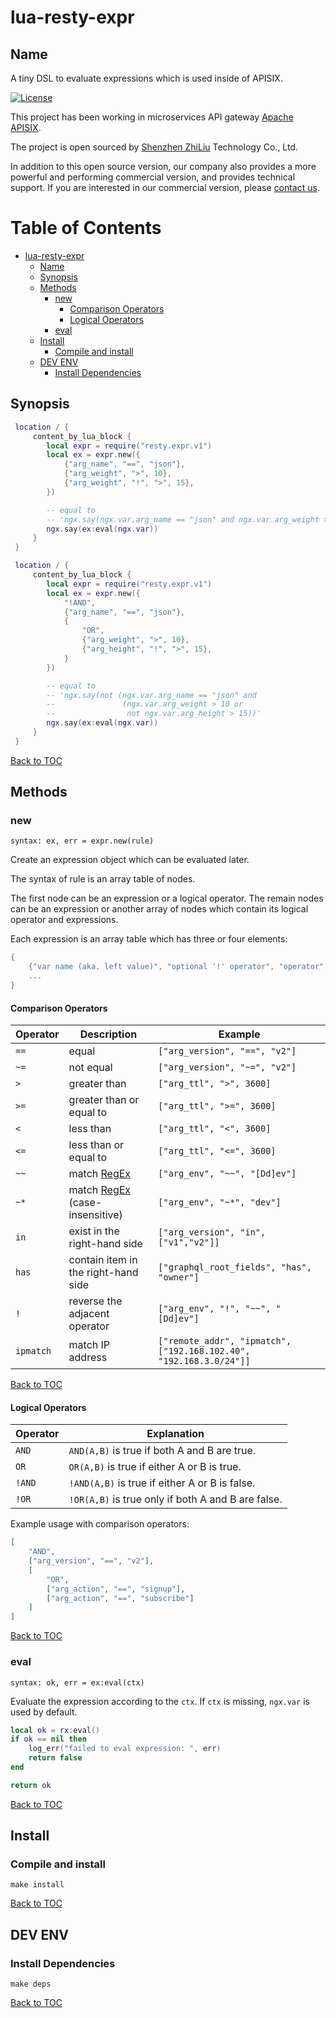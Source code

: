 # lua-resty-expr

## Name

A tiny DSL to evaluate expressions which is used inside of APISIX.

[![License](https://img.shields.io/badge/License-Apache%202.0-blue.svg)](https://github.com/api7/lua-resty-expr/blob/main/LICENSE)

This project has been working in microservices API gateway [Apache APISIX](https://github.com/apache/incubator-apisix).

The project is open sourced by [Shenzhen ZhiLiu](https://www.apiseven.com/) Technology Co., Ltd.

In addition to this open source version, our company also provides a more powerful and performing commercial version, and provides technical support. If you are interested in our commercial version, please [contact us](https://www.apiseven.com/).

Table of Contents
=================

* [lua-resty-expr](#lua-resty-expr)
    * [Name](#name)
    * [Synopsis](#synopsis)
    * [Methods](#methods)
        * [new](#new)
            * [Comparison Operators](#comparison-operators)
            * [Logical Operators](#logical-operators)
        * [eval](#eval)
    * [Install](#install)
        * [Compile and install](#compile-and-install)
    * [DEV ENV](#dev-env)
        * [Install Dependencies](#install-dependencies)

## Synopsis

```lua
 location / {
     content_by_lua_block {
        local expr = require("resty.expr.v1")
        local ex = expr.new({
            {"arg_name", "==", "json"},
            {"arg_weight", ">", 10},
            {"arg_weight", "!", ">", 15},
        })

        -- equal to
        -- 'ngx.say(ngx.var.arg_name == "json" and ngx.var.arg_weight > 10 and not ngx.var.arg_weight > 15)'
        ngx.say(ex:eval(ngx.var))
     }
 }
```

```lua
 location / {
     content_by_lua_block {
        local expr = require("resty.expr.v1")
        local ex = expr.new({
            "!AND",
            {"arg_name", "==", "json"},
            {
                "OR",
                {"arg_weight", ">", 10},
                {"arg_height", "!", ">", 15},
            }
        })

        -- equal to
        -- 'ngx.say(not (ngx.var.arg_name == "json" and
        --               (ngx.var.arg_weight > 10 or
        --                not ngx.var.arg_height > 15))'
        ngx.say(ex:eval(ngx.var))
     }
 }
```

[Back to TOC](#table-of-contents)

## Methods

### new

`syntax: ex, err = expr.new(rule)`

Create an expression object which can be evaluated later.

The syntax of rule is an array table of nodes.

The first node can be an expression or a logical operator.
The remain nodes can be an expression or another array of nodes which contain its logical operator and expressions.

Each expression is an array table which has three or four elements:
```lua
{
    {"var name (aka. left value)", "optional '!' operator", "operator", "const value (aka. right value)"},
    ...
}
```

#### Comparison Operators

|**Operator**|**Description**|**Example**|
|--------|-----------|-------|
|`==`      |equal      |`["arg_version", "==", "v2"]`|
|`~=`      |not equal  |`["arg_version", "~=", "v2"]`|
|`>`       |greater than|`["arg_ttl", ">", 3600]`|
|`>=`      |greater than or equal to|`["arg_ttl", ">=", 3600]`|
|`<`       |less than  |`["arg_ttl", "<", 3600]`|
|`<=`      |less than or equal to|`["arg_ttl", "<=", 3600]`|
|`~~`      |match [RegEx](https://www.pcre.org)|`["arg_env", "~~", "[Dd]ev"]`|
|`~*`      |match [RegEx](https://www.pcre.org) (case-insensitive) |`["arg_env", "~*", "dev"]`|
|`in`      |exist in the right-hand side|`["arg_version", "in", ["v1","v2"]]`|
|`has`     |contain item in the right-hand side|`["graphql_root_fields", "has", "owner"]`|
|`!`       |reverse the adjacent operator|`["arg_env", "!", "~~", "[Dd]ev"]`|
|`ipmatch` |match IP address|`["remote_addr", "ipmatch", ["192.168.102.40", "192.168.3.0/24"]]`|


[Back to TOC](#table-of-contents)

#### Logical Operators

| **Operator** | **Explanation** |
|---|---|
| `AND` | `AND(A,B)` is true if both A and B are true. |
| `OR` | `OR(A,B)` is true if either A or B is true. |
| `!AND` | `!AND(A,B)` is true if either A or B is false. |
| `!OR` | `!OR(A,B)` is true only if both A and B are false. |

Example usage with comparison operators:

```json
[
    "AND",
    ["arg_version", "==", "v2"],
    [
        "OR",
        ["arg_action", "==", "signup"],
        ["arg_action", "==", "subscribe"]
    ]
]
```

[Back to TOC](#table-of-contents)

### eval

`syntax: ok, err = ex:eval(ctx)`

Evaluate the expression according to the `ctx`. If `ctx` is missing, `ngx.var` is used by default.

```lua
local ok = rx:eval()
if ok == nil then
    log_err("failed to eval expression: ", err)
    return false
end

return ok
```

[Back to TOC](#table-of-contents)

## Install

### Compile and install

```shell
make install
```

[Back to TOC](#table-of-contents)

## DEV ENV

### Install Dependencies

```shell
make deps
```
[Back to TOC](#table-of-contents)

